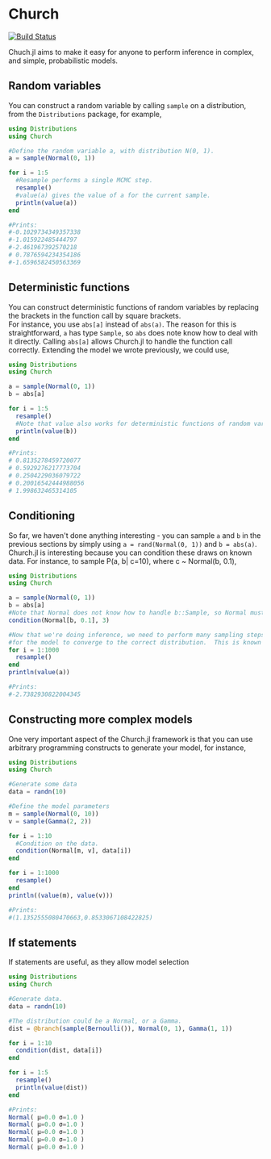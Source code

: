 # Church

[![Build Status](https://travis-ci.org/LaurenceA/Church.jl.png)](https://travis-ci.org/LaurenceA/Church.jl)

Chuch.jl aims to make it easy for anyone to perform inference in complex, and simple, probabilistic models.

Random variables
----------------
You can construct a random variable by calling `sample` on a distribution, from the `Distributions` package, for example,
```julia
using Distributions
using Church

#Define the random variable a, with distribution N(0, 1).
a = sample(Normal(0, 1))

for i = 1:5
  #Resample performs a single MCMC step.
  resample()
  #value(a) gives the value of a for the current sample.
  println(value(a))
end

#Prints:
#-0.1029734349357338
#-1.015922485444797
#-2.461967392570218
# 0.7876594234354186
#-1.6596582450563369
```

Deterministic functions
-----------------------
You can construct deterministic functions of random variables by replacing the brackets in the function call by square brackets.  
For instance, you use `abs[a]` instead of `abs(a)`.
The reason for this is straightforward, `a` has type `Sample`, so `abs` does note know how to deal with it directly.
Calling `abs[a]` allows Church.jl to handle the function call correctly.
Extending the model we wrote previously, we could use,
```julia
using Distributions
using Church

a = sample(Normal(0, 1))
b = abs[a]

for i = 1:5
  resample()
  #Note that value also works for deterministic functions of random variables.
  println(value(b))
end

#Prints:
# 0.8135278459720077
# 0.5929276217773704
# 0.2504229036079722
# 0.20016542444988056
# 1.998632465314105
```

Conditioning
------------
So far, we haven't done anything interesting - you can sample `a` and `b` in the previous sections by simply using `a = rand(Normal(0, 1))` and `b = abs(a)`.
Church.jl is interesting because you can condition these draws on known data.
For instance, to sample P(a, b| c=10), where c ~ Normal(b, 0.1),
```julia
using Distributions
using Church

a = sample(Normal(0, 1))
b = abs[a]
#Note that Normal does not know how to handle b::Sample, so Normal must be invoked with square brackets.
condition(Normal[b, 0.1], 3)

#Now that we're doing inference, we need to perform many sampling steps, 
#for the model to converge to the correct distribution.  This is known as burn-in.
for i = 1:1000
  resample()
end
println(value(a))

#Prints:
#-2.7382930822004345
```

Constructing more complex models
--------------------------------
One very important aspect of the Church.jl framework is that you can use arbitrary programming constructs to generate your model, for instance,
```julia
using Distributions
using Church

#Generate some data
data = randn(10)

#Define the model parameters
m = sample(Normal(0, 10))
v = sample(Gamma(2, 2))

for i = 1:10
  #Condition on the data.
  condition(Normal[m, v], data[i])
end

for i = 1:1000
  resample()
end
println((value(m), value(v)))

#Prints:
#(1.1352555080470663,0.8533067108422825)
```

If statements
-------------
If statements are useful, as they allow model selection
```julia
using Distributions
using Church

#Generate data.
data = randn(10)

#The distribution could be a Normal, or a Gamma.
dist = @branch(sample(Bernoulli()), Normal(0, 1), Gamma(1, 1))

for i = 1:10
  condition(dist, data[i])
end

for i = 1:5
  resample()
  println(value(dist))
end

#Prints:
Normal( μ=0.0 σ=1.0 )
Normal( μ=0.0 σ=1.0 )
Normal( μ=0.0 σ=1.0 )
Normal( μ=0.0 σ=1.0 )
Normal( μ=0.0 σ=1.0 )
```
